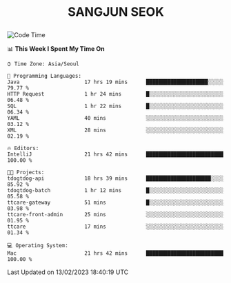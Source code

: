 <h1>
 <p align="center">
   SANGJUN SEOK
 </p>
</h1>

<!--START_SECTION:waka-->
![Code Time](http://img.shields.io/badge/Code%20Time-2%2C236%20hrs-blue)

📊 **This Week I Spent My Time On** 

```text
⌚︎ Time Zone: Asia/Seoul

💬 Programming Languages: 
Java                     17 hrs 19 mins      ████████████████████░░░░░   79.77 % 
HTTP Request             1 hr 24 mins        █░░░░░░░░░░░░░░░░░░░░░░░░   06.48 % 
SQL                      1 hr 22 mins        █░░░░░░░░░░░░░░░░░░░░░░░░   06.34 % 
YAML                     40 mins             ░░░░░░░░░░░░░░░░░░░░░░░░░   03.12 % 
XML                      28 mins             ░░░░░░░░░░░░░░░░░░░░░░░░░   02.19 % 

🔥 Editors: 
IntelliJ                 21 hrs 42 mins      █████████████████████████   100.00 % 

🐱‍💻 Projects: 
tdogtdog-api             18 hrs 39 mins      █████████████████████░░░░   85.92 % 
tdogtdog-batch           1 hr 12 mins        █░░░░░░░░░░░░░░░░░░░░░░░░   05.58 % 
ttcare-gateway           51 mins             █░░░░░░░░░░░░░░░░░░░░░░░░   03.98 % 
ttcare-front-admin       25 mins             ░░░░░░░░░░░░░░░░░░░░░░░░░   01.95 % 
ttcare                   17 mins             ░░░░░░░░░░░░░░░░░░░░░░░░░   01.34 % 

💻 Operating System: 
Mac                      21 hrs 42 mins      █████████████████████████   100.00 % 

```


 Last Updated on 13/02/2023 18:40:19 UTC
<!--END_SECTION:waka-->
